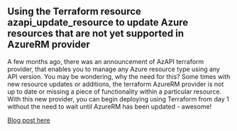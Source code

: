 ## Using the Terraform resource azapi_update_resource to update Azure resources that are not yet supported in AzureRM provider

A few months ago, there was an announcement of AzAPI terraform provider, that enables you to manage any Azure resource type using any API version. You may be wondering, why the need for this? Some times with new resource updates or additions, the terraform AzureRM provider is not up to date or missing a piece of functionality within a particular resource. With this new provider, you can begin deploying using Terraform from day 1 without the need to wait until AzureRM has been updated - awesome!

[Blog post here](https://thomasthornton.cloud/2022/07/01/using-the-terraform-resource-azapi_update_resource-to-update-azure-resources-that-are-not-yet-supported-in-azurerm-provider/)
